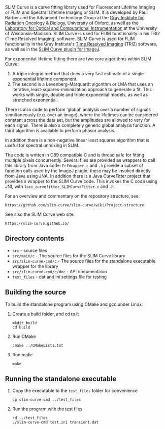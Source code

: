 SLIM Curve is a curve fitting library used for Fluorescent Lifetime Imaging or
FLIM and Spectral Lifetime Imaging or SLIM.  It is developed by Paul Barber and
the Advanced Technology Group at the [Gray Institute for Radiation Oncology &
Biology](http://www.rob.ox.ac.uk/), University of Oxford, as well as the
[Laboratory for Optical and Computational
Instrumentation](http://loci.wisc.edu/) at the University of Wisconsin-Madison.
SLIM Curve is used for FLIM functionality in his TRI2 (Time Resolved Imaging)
software. SLIM Curve is used for FLIM functionality in the Gray Institute's
[Time Resolved Imaging](https://www.assembla.com/spaces/ATD_TRI/wiki) (TRI2)
software, as well as in the [SLIM Curve plugin for
ImageJ](http://fiji.sc/SLIM_Curve).

For exponential lifetime fitting there are two core algorithms within SLIM
Curve:

1. A triple integral method that does a very fast estimate of a single
   exponential lifetime component.
2. The second is a Levenberg-Marquardt algorithm or LMA that uses an iterative,
   least-squares-minimization approach to generate a fit. This works with
   single, double and triple exponential models, as well as stretched
   exponential.

There is also code to perform 'global' analysis over a number of signals
simultaneously (e.g. over an image), where the lifetimes can be considered
constant across the data set, but the amplitudes are allowed to vary for each
signal. There is also a completely generic global analysis function. A third
algorithm is available to perform phasor analysis.

In addition there is a non-negative linear least squares algorithm that is
useful for spectral unmixing in SLIM.

The code is written in C89 compatible C and is thread safe for fitting multiple
pixels concurrently. Several files are provided as wrappers to call this
library from Java code: `EcfWrapper.c` and `.h` provide a subset of function
calls used by the ImageJ plugin; these may be invoked directly from Java using
JNA. In addition there is a Java CurveFitter project that provides a wrapper to
the SLIM Curve code. This invokes the C code using JNI, with
`loci_curvefitter_SLIMCurveFitter.c` and `.h`.

For an overview and commentary on the repository structure, see:

    https://github.com/slim-curve/slim-curve/wiki/Project-structure

See also the SLIM Curve web site:

    https://slim-curve.github.io/

## Directory contents

* `src` - source files
* `src/main/c` - The source files for the SLIM Curve library
* `src/slim-curve-cmd/c` - The source files for the standalone executable
  wrapper for the library
* `src/slim-curve-cmd/c/doc` - API documentaion
* `test_files` - dat and ini settings file for testing

## Building the source

To build the standalone program using CMake and gcc under Linux:

1.  Create a build folder, and cd to it

    ```
    mkdir build
    cd build
    ```

2.  Run CMake

    ```
    cmake ../CMakeLists.txt
    ```

3.  Run make

    ```
    make
    ```

## Running the standalone executable

1.  Copy the executable to the `test_files` folder for convenience

    ```
    cp slim-curve-cmd ../test_files
    ```

2.  Run the program with the test files

    ```
    cd ../test_files
    ./slim-curve-cmd test.ini transient.dat
    ```
